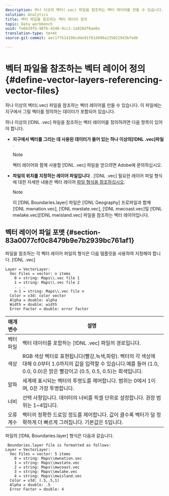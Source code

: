 ```yaml
---
description: 하나 이상의 벡터(.vec) 파일을 참조하는 벡터 레이어를 만들 수 있습니다. 이 파일에는 지구에서 그릴 벡터를 정의하는 데이터가 포함되어 있습니다.
solution: Analytics
title: 벡터 파일을 참조하는 벡터 레이어 정의
topic: Data workbench
uuid: fe6639fb-98fb-4246-9cc1-1a928df6ae0a
translation-type: tm+mt
source-git-commit: aec1f7b14198cdde91f61d490a235022943bfedb

---
```



# 벡터 파일을 참조하는 벡터 레이어 정의{#define-vector-layers-referencing-vector-files}

하나 이상의 벡터(.vec) 파일을 참조하는 벡터 레이어를 만들 수 있습니다. 이 파일에는 지구에서 그릴 벡터를 정의하는 데이터가 포함되어 있습니다.

하나 이상의 [!DNL .vec] 파일을 참조하는 벡터 레이어를 정의하려면 다음 항목이 있어야 합니다.

* **지구에서 벡터를 그리는 데 사용된 데이터가 들어 있는 하나 이상의[!DNL .vec]파일** .

   >[!NOTE]
   >
   >벡터 레이어와 함께 사용할 [!DNL .vec] 파일을 얻으려면 Adobe에 문의하십시오.

* **파일의 위치를 지정하는 레이어 파일입니다** . [!DNL .vec] 필요한 레이어 파일 형식에 대한 자세한 내용은 벡터 레이어 [파일 형식을 참조하십시오](../../../../home/c-get-started/c-im-layers/c-vctr-layers/c-ref-vctr-files.md#section-83a0077cf0c8479b9e7b2939bc761af1).

   >[!NOTE]
   >
   >이 [!DNL Boundaries.layer] 파일은 [!DNL Geography] 프로파일과 함께 [!DNL mwnation.vec], [!DNL mwstate.vec], [!DNL mwcoast.vec]및 [!DNL mwlake.vec][!DNL mwisland.vec] 파일을 참조하는 벡터 레이어입니다.

## 벡터 레이어 파일 포맷 {#section-83a0077cf0c8479b9e7b2939bc761af1}

파일을 참조하는 각 벡터 레이어 파일의 형식은 다음 템플릿을 사용하여 지정해야 합니다. [!DNL .vec]

```
Layer = VectorLayer:
  Vec Files = vector: n items
    0 = string: Maps\\.vec file 1
    1 = string: Maps\\.vec file 2
    . . .
    n-1 = string: Maps\\.vec file n
  Color = v3d: color vector
  Alpha = double: alpha
  Width = double: width
  Error Factor = double: error factor
```

| 매개 변수 | 설명 |
|---|---|
| 벡터 파일 | 벡터 데이터를 포함하는 [!DNL .vec] 파일의 경로입니다. |
| 색상 | RGB 색상 벡터로 표현됩니다(빨강,녹색,파랑). 벡터의 각 색상에 대해 0.0부터 1.0까지의 값을 입력할 수 있습니다.예를 들어 (1.0, 0.0, 0.0)은 밝은 빨강이고 (0.5, 0.5, 0.5)는 회색입니다. |
| 알파 | 세계에 표시되는 벡터의 투명도를 제어합니다. 범위는 0에서 1이며, 0은 가장 투명합니다. |
| 너비 | 선택 사항입니다. 데이터의 너비를 픽셀 단위로 설정합니다. 권장 범위는 1~4입니다. |
| 오류 계수 | 벡터의 정확한 드로잉 정도를 제어합니다. 값이 클수록 벡터가 덜 정확하게 더 빠르게 그려집니다. 기본값은 5입니다. |

파일의 [!DNL Boundaries.layer] 형식은 다음과 같습니다.

```
 Boundaries.layer file is formatted as follows:
Layer = VectorLayer:
  Vec Files = vector: 5 items
    0 = string: Maps\\mwnation.vec
    1 = string: Maps\\mwstate.vec
    2 = string: Maps\\mwcoast.vec
    3 = string: Maps\\mwlake.vec
    4 = string: Maps\\mwisland.vec
  Color = v3d: (.5,.5,1)
  Alpha = double: .5
  Error Factor = double: 4
```

